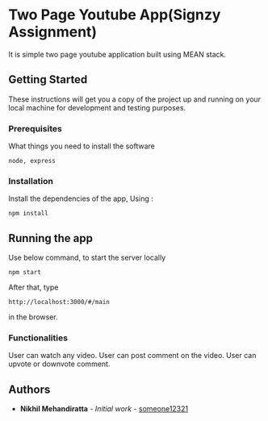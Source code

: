 # Two Page Youtube App(Signzy Assignment)

It is simple two page youtube application built using MEAN stack.

## Getting Started

These instructions will get you a copy of the project up and running on your local machine for development and testing purposes.

### Prerequisites

What things you need to install the software

```
node, express
```

### Installation

Install the dependencies of the app, Using :
```
npm install
```

## Running the app

Use below command, to start the server locally
```
npm start
```
After that, type 
```
http://localhost:3000/#/main
```
in the browser.

### Functionalities

User can watch any video.
User can post comment on the video.
User can upvote or downvote comment.

## Authors

* **Nikhil Mehandiratta** - *Initial work* - [someone12321](https://github.com/someone12321)
